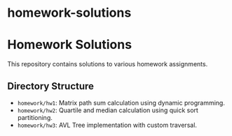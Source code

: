 # homework-solutions
# Homework Solutions
This repository contains solutions to various homework assignments.

## Directory Structure
- `homework/hw1`: Matrix path sum calculation using dynamic programming.
- `homework/hw2`: Quartile and median calculation using quick sort partitioning.
- `homework/hw3`: AVL Tree implementation with custom traversal.
